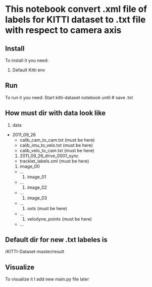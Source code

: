 # This notebook convert .xml file of labels for KITTI dataset to .txt file with respect to camera axis

## Install
To install it you need:
1) Default Kitti env

## Run
To run it you need:
Start kitti-dataset notebook until # save .txt

## How must dir with data look like

1) data
  - 2011_09_26
    - calib_cam_to_cam.txt (must be here)
    - calib_imu_to_velo.txt (must be here)
    - calib_velo_to_cam.txt (must be here)
    1) 2011_09_26_drive_0001_sync
      - tracklet_labels.xml (must be here)
      1) image_00
	- ...
      1) image_01
	- ...
      1) image_02
	- ...
      1) image_03
	- ...
      1) oxts (must be here)
	- ...
      1) velodyne_points (must be here)
	- ...
						       


## Default dir for new .txt labeles is 
/KITTI-Dataset-master/result

                                        
## Visualize
To visualize it I add new main.py file later


